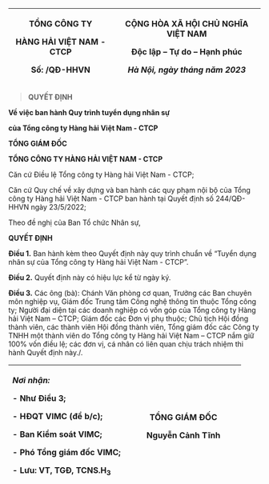 <table>
<colgroup>
<col style="width: 41%" />
<col style="width: 58%" />
</colgroup>
<thead>
<tr>
<th style="text-align: center;"><p><strong>TỔNG CÔNG TY</strong></p>
<p><strong>HÀNG HẢI VIỆT NAM - CTCP</strong></p>
<p>Số: /QĐ-HHVN</p></th>
<th style="text-align: center;"><p><strong>CỘNG HÒA XÃ HỘI CHỦ NGHĨA
VIỆT NAM</strong></p>
<p><strong>Độc lập – Tự do – Hạnh phúc</strong></p>
<p><em>Hà Nội, ngày tháng năm 2023</em></p></th>
</tr>
</thead>
<tbody>
</tbody>
</table>

> **QUYẾT ĐỊNH**

**Về việc ban hành Quy trình tuyển dụng nhân sự**

**của Tổng công ty Hàng hải Việt Nam - CTCP**

**TỔNG GIÁM ĐỐC**

**TỔNG CÔNG TY HÀNG HẢI VIỆT NAM - CTCP**

Căn cứ Điều lệ Tổng công ty Hàng hải Việt Nam - CTCP;

Căn cứ Quy chế về xây dựng và ban hành các quy phạm nội bộ của Tổng công
ty Hàng hải Việt Nam - CTCP ban hành tại Quyết định số 244/QĐ-HHVN ngày
23/5/2022;

Theo đề nghị của Ban Tổ chức Nhân sự,

**QUYẾT ĐỊNH**

**Điều 1.** Ban hành kèm theo Quyết định này quy trình chuẩn về “Tuyển
dụng nhân sự của Tổng công ty Hàng hải Việt Nam - CTCP”.

**Điều 2.** Quyết định này có hiệu lực kể từ ngày ký.

**Điều 3.** Các ông (bà): Chánh Văn phòng cơ quan, Trưởng các Ban chuyên
môn nghiệp vụ, Giám đốc Trung tâm Công nghệ thông tin thuộc Tổng công
ty; Người đại diện tại các doanh nghiệp có vốn góp của Tổng công ty Hàng
hải Việt Nam – CTCP; Giám đốc các Đơn vị phụ thuộc; Chủ tịch Hội đồng
thành viên, các thành viên Hội đồng thành viên, Tổng giám đốc các Công
ty TNHH một thành viên do Tổng công ty Hàng hải Việt Nam – CTCP nắm giữ
100% vốn điều lệ; các đơn vị, cá nhân có liên quan chịu trách nhiệm thi
hành Quyết định này./.

<table>
<colgroup>
<col style="width: 50%" />
<col style="width: 49%" />
</colgroup>
<thead>
<tr>
<th style="text-align: left;"><p><em><strong>Nơi nhận:</strong></em></p>
<p><strong>-</strong> Như Điều 3;</p>
<p>- HĐQT VIMC (để b/c);</p>
<p>- Ban Kiểm soát VIMC;</p>
<p>- Phó Tổng giám đốc VIMC;</p>
<p>- Lưu: VT, TGĐ, TCNS.H<sub>3</sub></p></th>
<th style="text-align: center;"><p><strong>TỔNG GIÁM ĐỐC</strong></p>
<p><strong>Nguyễn Cảnh Tĩnh</strong></p></th>
</tr>
</thead>
<tbody>
</tbody>
</table>
